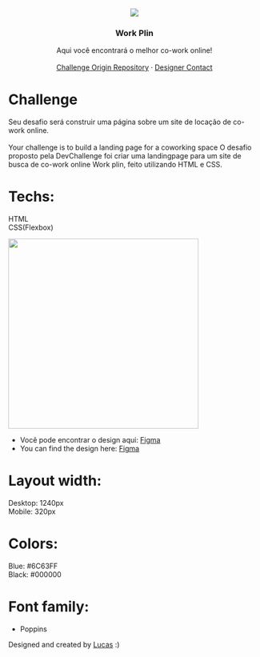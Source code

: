 <br />
<p align="center">
  <img src="https://i.imgur.com/5NkBvq1.png" style="max-width: 200;">
  <h3 align="center">Work Plin</h3>

  <p align="center">
    Aqui você encontrará o melhor co-work online!
       <br />
    <br />
    <a href="https://github.com/lubomfim/work-plin">Challenge Origin Repository</a>
    ·
    <a href="https://www.linkedin.com/in/lubomfim">Designer Contact</a>
  </p>
</p>

# Challenge
Seu desafio será construir uma página sobre um site de locação de co-work online. <br><br>
Your challenge is to build a landing page for a coworking space
O desafio proposto pela DevChallenge foi criar uma landingpage para um site de busca de co-work online Work plin, feito utilizando HTML e CSS.

# Techs:
HTML<br>
CSS(Flexbox)

<img src="https://github.com/lubomfim/work-plin/raw/master/design/desktop.png" width="380">

- Você pode encontrar o design aqui: <a href="https://www.figma.com/file/m95CWMbgT372P5ytrlSluF/Work-Plin?node-id=0%3A1">Figma</a>
- You can find the design here: <a href="https://www.figma.com/file/m95CWMbgT372P5ytrlSluF/Work-Plin?node-id=0%3A1">Figma</a>

# Layout width:
Desktop: 1240px<br>
Mobile: 320px

# Colors:
Blue: #6C63FF<br>
Black: #000000

# Font family:
- Poppins

Designed and created by <a href="https://github.com/lubomfim">Lucas</a> :)
